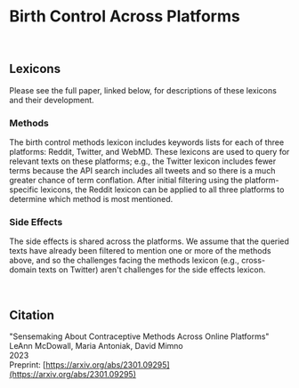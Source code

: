 # Birth Control Across Platforms

<br>

## Lexicons

Please see the full paper, linked below, for descriptions of these lexicons and their development.

### Methods

The birth control methods lexicon includes keywords lists for each of three platforms: Reddit, Twitter, and WebMD. These lexicons are used to query for relevant texts on these platforms; e.g., the Twitter lexicon includes fewer terms because the API search includes all tweets and so there is a much greater chance of term conflation. After initial filtering using the platform-specific lexicons, the Reddit lexicon can be applied to all three platforms to determine which method is most mentioned.

### Side Effects

The side effects is shared across the platforms. We assume that the queried texts have already been filtered to mention one or more of the methods above, and so the challenges facing the methods lexicon (e.g., cross-domain texts on Twitter) aren't challenges for the side effects lexicon.


<br>

## Citation

"Sensemaking About Contraceptive Methods Across Online Platforms"  
LeAnn McDowall, Maria Antoniak, David Mimno  
2023  
Preprint: [https://arxiv.org/abs/2301.09295](https://arxiv.org/abs/2301.09295)  
